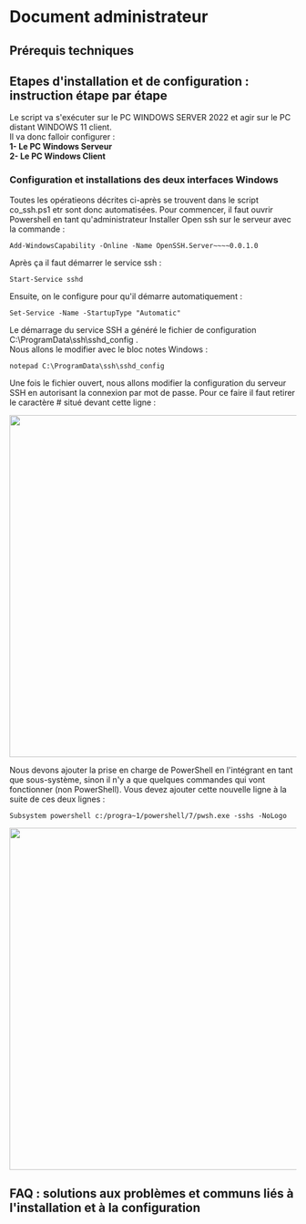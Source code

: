 # Document administrateur  
  
## Prérequis techniques



## Etapes d'installation et de configuration : instruction étape par étape  
  
Le script va s'exécuter sur le PC WINDOWS SERVER 2022 et agir sur le PC distant WINDOWS 11 client.  
Il va donc falloir configurer :  
**1- Le PC Windows Serveur**  
**2- Le PC Windows Client**  

### Configuration et installations des deux interfaces Windows  
  
Toutes les opératieons décrites ci-après se trouvent dans le script co_ssh.ps1 etr sont donc automatisées. 
Pour commencer, il faut ouvrir Powershell en tant qu'administrateur
Installer Open ssh sur le serveur avec la commande :  
  
    Add-WindowsCapability -Online -Name OpenSSH.Server~~~~0.0.1.0  
  
  
Après ça il faut démarrer le service ssh :  
  
    Start-Service sshd  
  
Ensuite, on le configure pour qu'il démarre automatiquement :  
  
    Set-Service -Name -StartupType "Automatic"  
  
Le démarrage du service SSH a généré le fichier de configuration C:\ProgramData\ssh\sshd_config .  
Nous allons le modifier avec le bloc notes Windows :  
  
    notepad C:\ProgramData\ssh\sshd_config  
  
Une fois le fichier ouvert, nous allons modifier la configuration du serveur SSH en autorisant la connexion par mot de passe. Pour ce faire il faut retirer le caractère # situé devant cette ligne :  

<P ALIGN="center"><IMG src="https://github.com/WildCodeSchool/TSSR-BDX-0924-P2-G2/tree/main/Images/notepad1.png" width=600></P>  
  
Nous devons ajouter la prise en charge de PowerShell en l'intégrant en tant que sous-système, sinon il n'y a que quelques commandes qui vont fonctionner (non PowerShell). Vous devez ajouter cette nouvelle ligne à la suite de ces deux lignes :  
  
    Subsystem powershell c:/progra~1/powershell/7/pwsh.exe -sshs -NoLogo  
  
<P ALIGN="center"><IMG src="https://github.com/WildCodeSchool/TSSR-BDX-0924-P2-G2/tree/main/Images/notepad2.png" width=600></P>  
  

 


## FAQ : solutions aux problèmes et communs liés à l'installation et à la configuration
